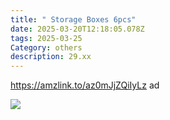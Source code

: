 ```yaml
---
title: " Storage Boxes 6pcs"
date: 2025-03-20T12:18:05.078Z
tags: 2025-03-25
Category: others
description: 29.xx
---
```

<!--StartFragment-->

https://amzlink.to/az0mJjZQiIyLz ad

<!--EndFragment--> 

![](https://m.media-amazon.com/images/I/81ST1l8hboL._AC_SL1500_.jpg)

<!--EndFragment-->